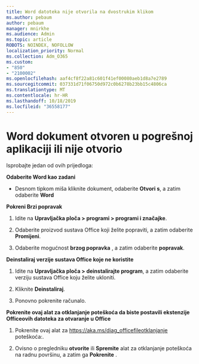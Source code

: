 ```yaml
---
title: Word datoteka nije otvorila na dvostrukim klikom
ms.author: pebaum
author: pebaum
manager: mnirkhe
ms.audience: Admin
ms.topic: article
ROBOTS: NOINDEX, NOFOLLOW
localization_priority: Normal
ms.collection: Adm_O365
ms.custom:
- "850"
- "2100002"
ms.openlocfilehash: aaf4cf8f22a81c601f41ef00080aeb1d8a7e2789
ms.sourcegitcommit: 037331d71f06750d972c0b6278b23bb15c4806ca
ms.translationtype: MT
ms.contentlocale: hr-HR
ms.lasthandoff: 10/18/2019
ms.locfileid: "36558177"
---
```

# <a name="word-document-opened-in-the-wrong-app-or-didnt-open"></a>Word dokument otvoren u pogrešnoj aplikaciji ili nije otvorio

Isprobajte jedan od ovih prijedloga:

**Odaberite Word kao zadani**

- Desnom tipkom miša kliknite dokument, odaberite **Otvori s**, a zatim odaberite **Word**

**Pokreni Brzi popravak**

1. Idite na **Upravljačka ploča > programi > programi i značajke**.

2. Odaberite proizvod sustava Office koji želite popraviti, a zatim odaberite **Promijeni**.

3. Odaberite mogućnost **brzog popravka** , a zatim odaberite **popravak**.

**Deinstaliraj verzije sustava Office koje ne koristite**

1. Idite na **Upravljačka ploča > deinstalirajte program**, a zatim odaberite verziju sustava Office koju želite ukloniti.

2. Kliknite **Deinstaliraj**.

3. Ponovno pokrenite računalo.

**Pokrenite ovaj alat za otklanjanje poteškoća da biste postavili ekstenzije Officeovih datoteka za otvaranje u Office**

1. Pokrenite ovaj alat za https://aka.ms/diag_officefileotklanjanje poteškoća:.

2. Ovisno o pregledniku **otvorite** ili **Spremite** alat za otklanjanje poteškoća na radnu površinu, a zatim ga **Pokrenite** .
